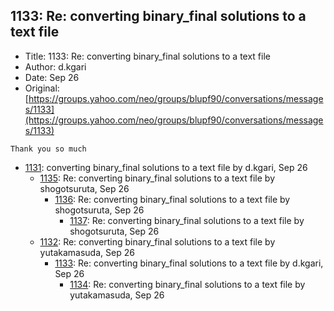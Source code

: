 ## 1133: Re: converting binary_final solutions to a text file

- Title: 1133: Re: converting binary_final solutions to a text file
- Author: d.kgari
- Date: Sep 26
- Original: [https://groups.yahoo.com/neo/groups/blupf90/conversations/messages/1133](https://groups.yahoo.com/neo/groups/blupf90/conversations/messages/1133)

```
Thank you so much
```

- [1131](1131.md): converting binary_final solutions to a text file by d.kgari, Sep 26
    - [1135](1135.md): Re: converting binary_final solutions to a text file by shogotsuruta, Sep 26
        - [1136](1136.md): Re: converting binary_final solutions to a text file by shogotsuruta, Sep 26
            - [1137](1137.md): Re: converting binary_final solutions to a text file by shogotsuruta, Sep 26
    - [1132](1132.md): Re: converting binary_final solutions to a text file by yutakamasuda, Sep 26
        - [1133](1133.md): Re: converting binary_final solutions to a text file by d.kgari, Sep 26
            - [1134](1134.md): Re: converting binary_final solutions to a text file by yutakamasuda, Sep 26
